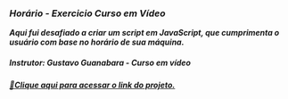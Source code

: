 ### <i>Horário - Exercicio Curso em Vídeo

<i><b>Aqui fui desafiado a criar um script em JavaScript, que cumprimenta o usuário com base no horário de sua máquina.

##### Instrutor: Gustavo Guanabara - Curso em vídeo

<a href="https://horario-dun.vercel.app/" target="_blank">🔗Clique aqui para acessar o link do projeto.</a>